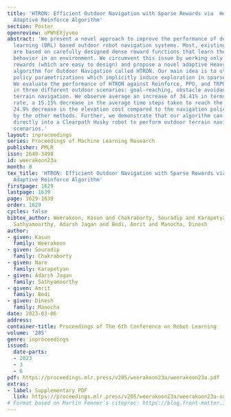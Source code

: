 ```yaml
---
title: 'HTRON: Efficient Outdoor Navigation with Sparse Rewards via  Heavy Tailed
  Adaptive Reinforce Algorithm'
section: Poster
openreview: uPWhEXjyvoo
abstract: 'We present a novel approach to improve the performance of deep reinforcement
  learning (DRL) based outdoor robot navigation systems. Most, existing DRL methods
  are based on carefully designed dense reward functions that learn the efficient
  behavior in an environment. We circumvent this issue by working only with sparse
  rewards (which are easy to design) and propose a novel adaptive Heavy-Tailed Reinforce
  algorithm for Outdoor Navigation called HTRON. Our main idea is to utilize heavy-tailed
  policy parametrizations which implicitly induce exploration in sparse reward settings.
  We evaluate the performance of HTRON against Reinforce, PPO, and TRPO algorithms
  in three different outdoor scenarios: goal-reaching, obstacle avoidance, and uneven
  terrain navigation. We observe average an increase of 34.41% in terms of success
  rate, a 15.15% decrease in the average time steps taken to reach the goal, and a
  24.9% decrease in the elevation cost compared to the navigation policies obtained
  by the other methods. Further, we demonstrate that our algorithm can be transferred
  directly into a Clearpath Husky robot to perform outdoor terrain navigation in real-world
  scenarios.'
layout: inproceedings
series: Proceedings of Machine Learning Research
publisher: PMLR
issn: 2640-3498
id: weerakoon23a
month: 0
tex_title: 'HTRON: Efficient Outdoor Navigation with Sparse Rewards via  Heavy Tailed
  Adaptive Reinforce Algorithm'
firstpage: 1629
lastpage: 1639
page: 1629-1639
order: 1629
cycles: false
bibtex_author: Weerakoon, Kasun and Chakraborty, Souradip and Karapetyan, Nare and
  Sathyamoorthy, Adarsh Jagan and Bedi, Amrit and Manocha, Dinesh
author:
- given: Kasun
  family: Weerakoon
- given: Souradip
  family: Chakraborty
- given: Nare
  family: Karapetyan
- given: Adarsh Jagan
  family: Sathyamoorthy
- given: Amrit
  family: Bedi
- given: Dinesh
  family: Manocha
date: 2023-03-06
address:
container-title: Proceedings of The 6th Conference on Robot Learning
volume: '205'
genre: inproceedings
issued:
  date-parts:
  - 2023
  - 3
  - 6
pdf: https://proceedings.mlr.press/v205/weerakoon23a/weerakoon23a.pdf
extras:
- label: Supplementary PDF
  link: https://proceedings.mlr.press/v205/weerakoon23a/weerakoon23a-supp.pdf
# Format based on Martin Fenner's citeproc: https://blog.front-matter.io/posts/citeproc-yaml-for-bibliographies/
---
```

